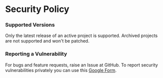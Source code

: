 # Security Policy

### Supported Versions

Only the latest release of an active project is supported. Archived projects are not supported and won't be patched.

### Reporting a Vulnerability

For bugs and feature requests, raise an Issue at GitHub. To report security vulnerabilities privately you can use this [Google Form](https://docs.google.com/forms/d/e/1FAIpQLSc5peNcjAE2t5ZpAu9etGc9wSnnfYG6--QvvwZ707-v5C4GWg/viewform?usp=sf_link).
